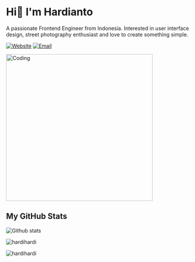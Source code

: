 <h1>Hi👋 I'm Hardianto</h1>
<p>A passionate Frontend Engineer from Indonesia. Interested in user interface design, street photography enthusiast and love to create something simple.</p>

[![Website](https://img.shields.io/badge/Website-ffffff?style=for-the-badge&logo=vercel&logoColor=black)](//www.hardianto.skom.id)
[![Email](https://img.shields.io/badge/Email-ffffff?style=for-the-badge&logo=gmail&logoColor=black)](mailto:ind.hrdianto12a@gmail.com)

<img aligh="right" alt="Coding" width="400" src="https://camo.githubusercontent.com/cae12fddd9d6982901d82580bdf321d81fb299141098ca1c2d4891870827bf17/68747470733a2f2f6d69726f2e6d656469756d2e636f6d2f6d61782f313336302f302a37513379765349765f7430696f4a2d5a2e676966" >


## My GitHub Stats
![Github stats](https://github-readme-stats.vercel.app/api?username=Hardihardi&show_icons=true&include_all_commits=true&hide_border=true&bg_color=fff&icon_color=106eea&title_color=106eea&text_color=000&custom_title=My+Github+Stats)
<p><img align="center" src="https://github-readme-stats.vercel.app/api/top-langs?username=hardihardi&show_icons=true&locale=en&layout=compact" alt="hardihardi" /></p>
<p><img align="center" src="https://github-readme-streak-stats.herokuapp.com/?user=hardihardi&" alt="hardihardi" /></p>
<ul style="font-family:'Gill Sans', 'Gill Sans MT', Calibri, 'Trebuchet MS', sans-serif;">
